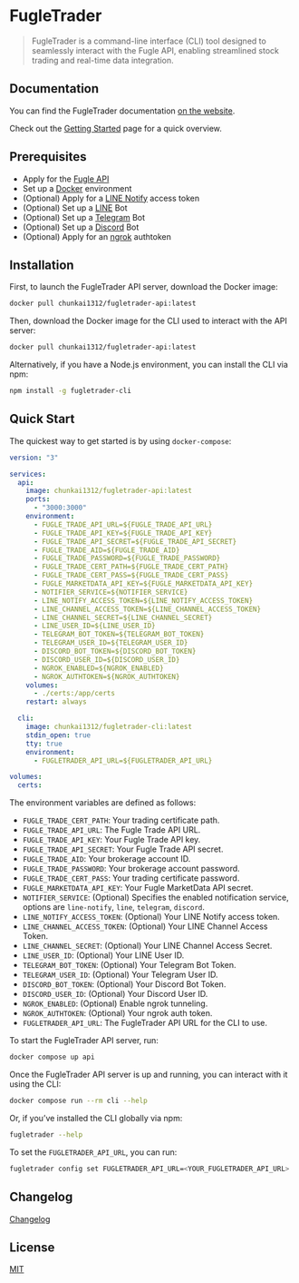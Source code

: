 # FugleTrader

> FugleTrader is a command-line interface (CLI) tool designed to seamlessly interact with the Fugle API, enabling streamlined stock trading and real-time data integration.

## Documentation

You can find the FugleTrader documentation [on the website](https://chunkai1312.github.io/fugletrader/).

Check out the [Getting Started](https://chunkai1312.github.io/fugletrader/docs/intro) page for a quick overview.

## Prerequisites

- Apply for the [Fugle API](https://developer.fugle.tw/)
- Set up a [Docker](https://www.docker.com/) environment
- (Optional) Apply for a [LINE Notify](https://notify-bot.line.me/) access token
- (Optional) Set up a [LINE](https://line.me/) Bot
- (Optional) Set up a [Telegram](https://telegram.org/) Bot
- (Optional) Set up a [Discord](https://discord.com/) Bot
- (Optional) Apply for an [ngrok](https://ngrok.com/) authtoken

## Installation

First, to launch the FugleTrader API server, download the Docker image:

```bash
docker pull chunkai1312/fugletrader-api:latest
```

Then, download the Docker image for the CLI used to interact with the API server:

```bash
docker pull chunkai1312/fugletrader-api:latest
```

Alternatively, if you have a Node.js environment, you can install the CLI via npm:

```bash
npm install -g fugletrader-cli
```

## Quick Start

The quickest way to get started is by using `docker-compose`:

```yml
version: "3"

services:
  api:
    image: chunkai1312/fugletrader-api:latest
    ports:
      - "3000:3000"
    environment:
      - FUGLE_TRADE_API_URL=${FUGLE_TRADE_API_URL}
      - FUGLE_TRADE_API_KEY=${FUGLE_TRADE_API_KEY}
      - FUGLE_TRADE_API_SECRET=${FUGLE_TRADE_API_SECRET}
      - FUGLE_TRADE_AID=${FUGLE_TRADE_AID}
      - FUGLE_TRADE_PASSWORD=${FUGLE_TRADE_PASSWORD}
      - FUGLE_TRADE_CERT_PATH=${FUGLE_TRADE_CERT_PATH}
      - FUGLE_TRADE_CERT_PASS=${FUGLE_TRADE_CERT_PASS}
      - FUGLE_MARKETDATA_API_KEY=${FUGLE_MARKETDATA_API_KEY}
      - NOTIFIER_SERVICE=${NOTIFIER_SERVICE}
      - LINE_NOTIFY_ACCESS_TOKEN=${LINE_NOTIFY_ACCESS_TOKEN}
      - LINE_CHANNEL_ACCESS_TOKEN=${LINE_CHANNEL_ACCESS_TOKEN}
      - LINE_CHANNEL_SECRET=${LINE_CHANNEL_SECRET}
      - LINE_USER_ID=${LINE_USER_ID}
      - TELEGRAM_BOT_TOKEN=${TELEGRAM_BOT_TOKEN}
      - TELEGRAM_USER_ID=${TELEGRAM_USER_ID}
      - DISCORD_BOT_TOKEN=${DISCORD_BOT_TOKEN}
      - DISCORD_USER_ID=${DISCORD_USER_ID}
      - NGROK_ENABLED=${NGROK_ENABLED}
      - NGROK_AUTHTOKEN=${NGROK_AUTHTOKEN}
    volumes:
      - ./certs:/app/certs
    restart: always

  cli:
    image: chunkai1312/fugletrader-cli:latest
    stdin_open: true
    tty: true
    environment:
      - FUGLETRADER_API_URL=${FUGLETRADER_API_URL}

volumes:
  certs:
```

The environment variables are defined as follows:

- `FUGLE_TRADE_CERT_PATH`: Your trading certificate path.
- `FUGLE_TRADE_API_URL`: The Fugle Trade API URL.
- `FUGLE_TRADE_API_KEY`: Your Fugle Trade API key.
- `FUGLE_TRADE_API_SECRET`: Your Fugle Trade API secret.
- `FUGLE_TRADE_AID`: Your brokerage account ID.
- `FUGLE_TRADE_PASSWORD`: Your brokerage account password.
- `FUGLE_TRADE_CERT_PASS`: Your trading certificate password.
- `FUGLE_MARKETDATA_API_KEY`: Your Fugle MarketData API secret.
- `NOTIFIER_SERVICE`: (Optional) Specifies the enabled notification service, options are `line-notify`, `line`, `telegram`, `discord`.
- `LINE_NOTIFY_ACCESS_TOKEN`: (Optional) Your LINE Notify access token.
- `LINE_CHANNEL_ACCESS_TOKEN`: (Optional) Your LINE Channel Access Token.
- `LINE_CHANNEL_SECRET`: (Optional) Your LINE Channel Access Secret.
- `LINE_USER_ID`: (Optional) Your LINE User ID.
- `TELEGRAM_BOT_TOKEN`: (Optional) Your Telegram Bot Token.
- `TELEGRAM_USER_ID`: (Optional) Your Telegram User ID.
- `DISCORD_BOT_TOKEN`: (Optional) Your Discord Bot Token.
- `DISCORD_USER_ID`: (Optional) Your Discord User ID.
- `NGROK_ENABLED`: (Optional) Enable ngrok tunneling.
- `NGROK_AUTHTOKEN`: (Optional) Your ngrok auth token.
- `FUGLETRADER_API_URL`: The FugleTrader API URL for the CLI to use.

To start the FugleTrader API server, run:

```bash
docker compose up api
```

Once the FugleTrader API server is up and running, you can interact with it using the CLI:

```bash
docker compose run --rm cli --help
```

Or, if you’ve installed the CLI globally via npm:

```bash
fugletrader --help
```

To set the `FUGLETRADER_API_URL`, you can run:

```bash
fugletrader config set FUGLETRADER_API_URL=<YOUR_FUGLETRADER_API_URL>
```

## Changelog

[Changelog](./CHANGELOG.md)

## License

[MIT](LICENSE)
